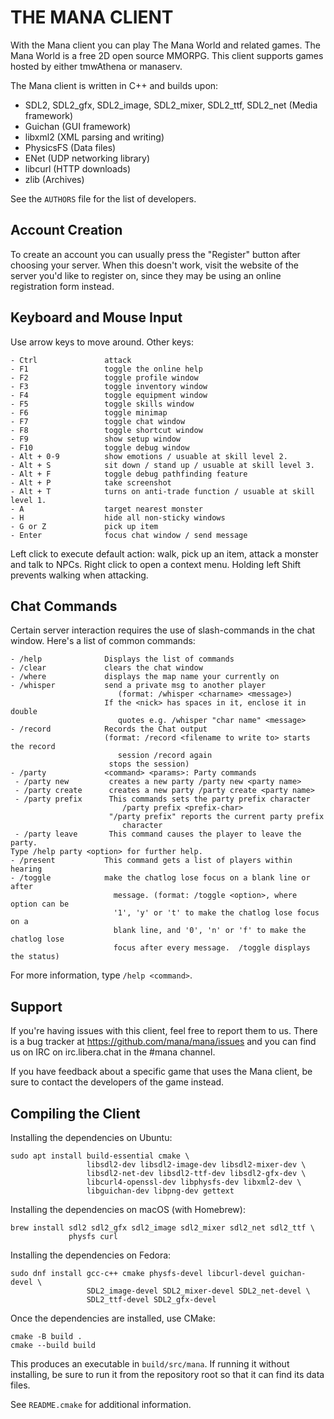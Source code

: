 THE MANA CLIENT
===============

With the Mana client you can play The Mana World and related games. The Mana
World is a free 2D open source MMORPG. This client supports games hosted by
either tmwAthena or manaserv.

The Mana client is written in C++ and builds upon:

- SDL2, SDL2\_gfx, SDL2\_image, SDL2\_mixer, SDL2\_ttf, SDL2\_net (Media framework)
- Guichan (GUI framework)
- libxml2 (XML parsing and writing)
- PhysicsFS (Data files)
- ENet (UDP networking library)
- libcurl (HTTP downloads)
- zlib (Archives)

See the `AUTHORS` file for the list of developers.


Account Creation
----------------

To create an account you can usually press the "Register" button after choosing
your server. When this doesn't work, visit the website of the server you'd like
to register on, since they may be using an online registration form instead.

Keyboard and Mouse Input
------------------------

Use arrow keys to move around. Other keys:

```
- Ctrl               attack
- F1                 toggle the online help
- F2                 toggle profile window
- F3                 toggle inventory window
- F4                 toggle equipment window
- F5                 toggle skills window
- F6                 toggle minimap
- F7                 toggle chat window
- F8                 toggle shortcut window
- F9                 show setup window
- F10                toggle debug window
- Alt + 0-9          show emotions / usuable at skill level 2.
- Alt + S            sit down / stand up / usuable at skill level 3.
- Alt + F            toggle debug pathfinding feature
- Alt + P            take screenshot
- Alt + T            turns on anti-trade function / usuable at skill level 1.
- A                  target nearest monster
- H                  hide all non-sticky windows
- G or Z             pick up item
- Enter              focus chat window / send message
```

Left click to execute default action: walk, pick up an item, attack a monster
and talk to NPCs. Right click to open a context menu. Holding left Shift
prevents walking when attacking.


Chat Commands
-------------

Certain server interaction requires the use of slash-commands in the chat
window. Here's a list of common commands:

```
- /help              Displays the list of commands
- /clear             clears the chat window
- /where             displays the map name your currently on
- /whisper           send a private msg to another player
                        (format: /whisper <charname> <message>)
                     If the <nick> has spaces in it, enclose it in double
                        quotes e.g. /whisper "char name" <message>
- /record            Records the Chat output
                     (format: /record <filename to write to> starts the record
                        session /record again
                      stops the session)
- /party             <command> <params>: Party commands
 - /party new         creates a new party /party new <party name>
 - /party create      creates a new party /party create <party name>
 - /party prefix      This commands sets the party prefix character
                         /party prefix <prefix-char>
                      "/party prefix" reports the current party prefix
                         character
 - /party leave       This command causes the player to leave the party.
Type /help party <option> for further help.
- /present           This command gets a list of players within hearing
- /toggle            make the chatlog lose focus on a blank line or after
                       message. (format: /toggle <option>, where option can be
                       '1', 'y' or 't' to make the chatlog lose focus on a
                       blank line, and '0', 'n' or 'f' to make the chatlog lose
                       focus after every message.  /toggle displays the status)
```

For more information, type `/help <command>`.


Support
-------

If you're having issues with this client, feel free to report them to us.
There is a bug tracker at https://github.com/mana/mana/issues and you can find
us on IRC on irc.libera.chat in the #mana channel.

If you have feedback about a specific game that uses the Mana client, be sure
to contact the developers of the game instead.

Compiling the Client
--------------------

Installing the dependencies on Ubuntu:

    sudo apt install build-essential cmake \
                     libsdl2-dev libsdl2-image-dev libsdl2-mixer-dev \
                     libsdl2-net-dev libsdl2-ttf-dev libsdl2-gfx-dev \
                     libcurl4-openssl-dev libphysfs-dev libxml2-dev \
                     libguichan-dev libpng-dev gettext

Installing the dependencies on macOS (with Homebrew):

    brew install sdl2 sdl2_gfx sdl2_image sdl2_mixer sdl2_net sdl2_ttf \
                 physfs curl

Installing the dependencies on Fedora:

    sudo dnf install gcc-c++ cmake physfs-devel libcurl-devel guichan-devel \
                     SDL2_image-devel SDL2_mixer-devel SDL2_net-devel \
                     SDL2_ttf-devel SDL2_gfx-devel

Once the dependencies are installed, use CMake:

    cmake -B build .
    cmake --build build

This produces an executable in `build/src/mana`. If running it without
installing, be sure to run it from the repository root so that it can find its
data files.

See `README.cmake` for additional information.
